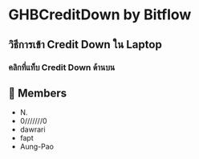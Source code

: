# GHBCreditDown by Bitflow

## วิธีการเข้า Credit Down ใน Laptop
### คลิกที่แท็บ Credit Down ด้านบน 

## 👥 Members
- N.
- 0///////0
- dawrari
- fapt
- Aung-Pao
